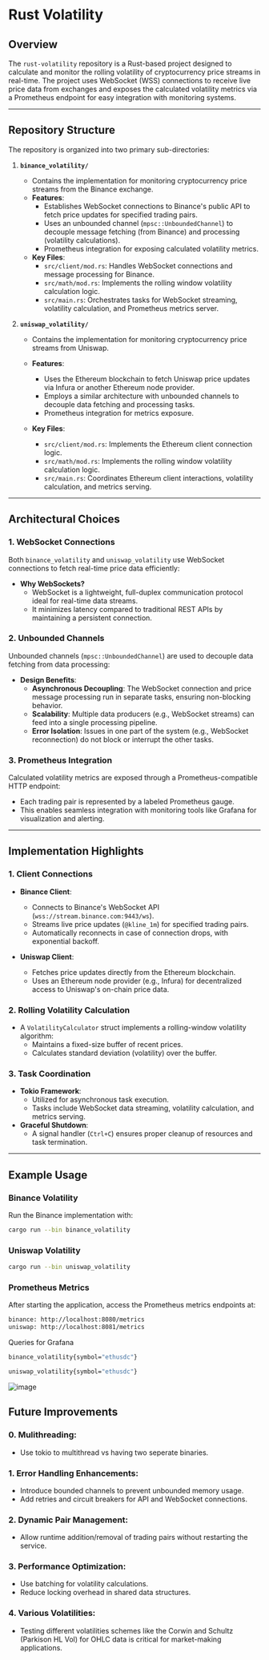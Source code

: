 # Rust Volatility

## Overview

The `rust-volatility` repository is a Rust-based project designed to calculate and monitor the rolling volatility of cryptocurrency price streams in real-time. The project uses WebSocket (WSS) connections to receive live price data from exchanges and exposes the calculated volatility metrics via a Prometheus endpoint for easy integration with monitoring systems.

---

## Repository Structure

The repository is organized into two primary sub-directories:

1. **`binance_volatility/`**
   - Contains the implementation for monitoring cryptocurrency price streams from the Binance exchange.
   - **Features**:
     - Establishes WebSocket connections to Binance's public API to fetch price updates for specified trading pairs.
     - Uses an unbounded channel (`mpsc::UnboundedChannel`) to decouple message fetching (from Binance) and processing (volatility calculations).
     - Prometheus integration for exposing calculated volatility metrics.
   - **Key Files**:
     - `src/client/mod.rs`: Handles WebSocket connections and message processing for Binance.
     - `src/math/mod.rs`: Implements the rolling window volatility calculation logic.
     - `src/main.rs`: Orchestrates tasks for WebSocket streaming, volatility calculation, and Prometheus metrics server.
 

2. **`uniswap_volatility/`**
   - Contains the implementation for monitoring cryptocurrency price streams from Uniswap.
   - **Features**:
     - Uses the Ethereum blockchain to fetch Uniswap price updates via Infura or another Ethereum node provider.
     - Employs a similar architecture with unbounded channels to decouple data fetching and processing tasks.
     - Prometheus integration for metrics exposure.

   - **Key Files**:
     - `src/client/mod.rs`: Implements the Ethereum client connection logic.
     - `src/math/mod.rs`: Implements the rolling window volatility calculation logic.
     - `src/main.rs`: Coordinates Ethereum client interactions, volatility calculation, and metrics serving.

---

## Architectural Choices

### 1. WebSocket Connections
Both `binance_volatility` and `uniswap_volatility` use WebSocket connections to fetch real-time price data efficiently:
- **Why WebSockets?**
  - WebSocket is a lightweight, full-duplex communication protocol ideal for real-time data streams.
  - It minimizes latency compared to traditional REST APIs by maintaining a persistent connection.

### 2. Unbounded Channels
Unbounded channels (`mpsc::UnboundedChannel`) are used to decouple data fetching from data processing:
- **Design Benefits**:
  - **Asynchronous Decoupling**: The WebSocket connection and price message processing run in separate tasks, ensuring non-blocking behavior.
  - **Scalability**: Multiple data producers (e.g., WebSocket streams) can feed into a single processing pipeline.
  - **Error Isolation**: Issues in one part of the system (e.g., WebSocket reconnection) do not block or interrupt the other tasks.

### 3. Prometheus Integration
Calculated volatility metrics are exposed through a Prometheus-compatible HTTP endpoint:
- Each trading pair is represented by a labeled Prometheus gauge.
- This enables seamless integration with monitoring tools like Grafana for visualization and alerting.

---

## Implementation Highlights

### 1. Client Connections
- **Binance Client**:
  - Connects to Binance's WebSocket API (`wss://stream.binance.com:9443/ws`).
  - Streams live price updates (`@kline_1m`) for specified trading pairs.
  - Automatically reconnects in case of connection drops, with exponential backoff.

- **Uniswap Client**:
  - Fetches price updates directly from the Ethereum blockchain.
  - Uses an Ethereum node provider (e.g., Infura) for decentralized access to Uniswap's on-chain price data.

### 2. Rolling Volatility Calculation
- A `VolatilityCalculator` struct implements a rolling-window volatility algorithm:
  - Maintains a fixed-size buffer of recent prices.
  - Calculates standard deviation (volatility) over the buffer.

### 3. Task Coordination
- **Tokio Framework**:
  - Utilized for asynchronous task execution.
  - Tasks include WebSocket data streaming, volatility calculation, and metrics serving.
- **Graceful Shutdown**:
  - A signal handler (`Ctrl+C`) ensures proper cleanup of resources and task termination.

---

## Example Usage

### Binance Volatility
Run the Binance implementation with:
```bash
cargo run --bin binance_volatility
```

### Uniswap Volatility
```bash
cargo run --bin uniswap_volatility
```

### Prometheus Metrics

After starting the application, access the Prometheus metrics endpoints at:
```bash
binance: http://localhost:8080/metrics
uniswap: http://localhost:8081/metrics
```

Queries for Grafana
```bash
binance_volatility{symbol="ethusdc"}
```
```bash
uniswap_volatility{symbol="ethusdc"}
```
![image](https://github.com/user-attachments/assets/cb17911e-2bde-4d9b-996e-9d801bf6eac7)


## Future Improvements
### 0.   Mulithreading:
- Use tokio to multithread vs having two seperate binaries.
  
### 1.	Error Handling Enhancements:
- Introduce bounded channels to prevent unbounded memory usage.
- Add retries and circuit breakers for API and WebSocket connections.

### 2. Dynamic Pair Management:
- Allow runtime addition/removal of trading pairs without restarting the service.

### 3. Performance Optimization:
- Use batching for volatility calculations.
- Reduce locking overhead in shared data structures.

### 4. Various Volatilities:
- Testing different volatilities schemes like the Corwin and Schultz (Parkison HL Vol) for OHLC data is critical for market-making applications.
